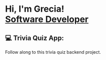 <h1>Hi, I'm Grecia! <br/><a href="https:github.com/Gigi-Pons">Software Developer</a></h1>

<h2>💻 Trivia Quiz App: </h2>
Follow along to this trivia quiz backend project.

